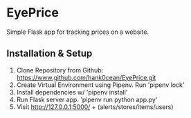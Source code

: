 # EyePrice
Simple Flask app for tracking prices on a website.

## Installation & Setup
1. Clone Repository from Github: https://www.github.com/hank0cean/EyePrice.git
2. Create Virtual Environment using Pipenv. Run 'pipenv lock'
3. Install dependencies w/ 'pipenv install'
4. Run Flask server app. 'pipenv run python app.py'
5. Visit http://127.0.0.1:5000/ + (alerts/stores/items/users)
